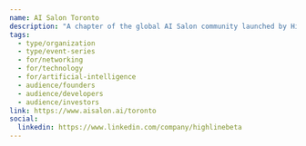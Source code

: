 ```yaml
---
name: AI Salon Toronto
description: "A chapter of the global AI Salon community launched by Highline Beta in 2024. AI Salon Toronto brings together AI founders, builders, investors, and partners through monthly thematic events showcasing engaging content focused on building and deploying AI-powered solutions. Features guest speakers, startup showcases, pitch sessions, and networking opportunities for technical founders and corporate innovators."
tags:
  - type/organization
  - type/event-series
  - for/networking
  - for/technology
  - for/artificial-intelligence
  - audience/founders
  - audience/developers
  - audience/investors
link: https://www.aisalon.ai/toronto
social:
  linkedin: https://www.linkedin.com/company/highlinebeta
---
```

